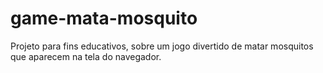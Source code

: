 # game-mata-mosquito
Projeto para fins educativos, sobre um jogo divertido de matar mosquitos que aparecem na tela do navegador.
